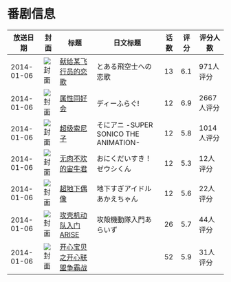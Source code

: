 # 番剧信息

|放送日期|封面|标题|日文标题|话数|评分|评分人数|
|---|---|---|---|---|---|---|
|2014-01-06|![封面](https://lain.bgm.tv/pic/cover/c/2e/f6/73828_CJIhx.jpg)|[献给某飞行员的恋歌](https://bangumi.tv/subject/73828)|とある飛空士への恋歌|13|6.1|971人评分|
|2014-01-06|![封面](https://lain.bgm.tv/pic/cover/c/bd/63/80548_2Hjhy.jpg)|[属性同好会](https://bangumi.tv/subject/80548)|ディーふらぐ!|12|6.9|2667人评分|
|2014-01-06|![封面](https://lain.bgm.tv/pic/cover/c/aa/47/84081_0z0wV.jpg)|[超级索尼子](https://bangumi.tv/subject/84081)|そにアニ -SUPER SONICO THE ANIMATION-|12|5.8|1014人评分|
|2014-01-06|![封面](https://lain.bgm.tv/pic/cover/c/1a/5b/90667_qQ1Ek.jpg)|[无肉不欢的宙牛君](https://bangumi.tv/subject/90667)|おにくだいすき！ ゼウシくん|12|5.3|12人评分|
|2014-01-06|![封面](https://lain.bgm.tv/pic/cover/c/b5/23/90840_TCHs8.jpg)|[超地下偶像](https://bangumi.tv/subject/90840)|地下すぎアイドルあかえちゃん|12|5.6|22人评分|
|2014-01-06|![封面](https://lain.bgm.tv/pic/cover/c/07/8a/92423_Gh83F.jpg)|[攻壳机动队入门ARISE](https://bangumi.tv/subject/92423)|攻殻機動隊入門あらいず|26|5.7|44人评分|
|2014-01-06|![封面](https://lain.bgm.tv/pic/cover/c/7f/51/320418_A0yiy.jpg)|[开心宝贝之开心联盟争霸战](https://bangumi.tv/subject/320418)||52|5.9|31人评分|
